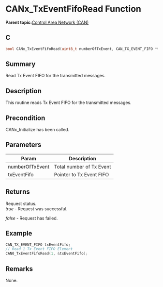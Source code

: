 # CANx\_TxEventFifoRead Function

**Parent topic:**[Control Area Network \(CAN\)](GUID-B5AC476B-B06A-4C89-AB15-1BB515862877.md)

## C

```c
bool CANx_TxEventFifoRead(uint8_t numberOfTxEvent, CAN_TX_EVENT_FIFO *txEventFifo) // x - Instance of the CAN peripheral
```

## Summary

Read Tx Event FIFO for the transmitted messages.

## Description

This routine reads Tx Event FIFO for the transmitted messages.

## Precondition

CANx\_Initialize has been called.

## Parameters

|Param|Description|
|-----|-----------|
|numberOfTxEvent|Total number of Tx Event|
|txEventFifo|Pointer to Tx Event FIFO|

## Returns

Request status.<br />*true* - Request was successful.

*false* - Request has failed.

## Example

```c
CAN_TX_EVENT_FIFO txEventFifo;
// Read 1 Tx Event FIFO Element
CAN0_TxEventFifoRead(1, &txEventFifo);
```

## Remarks

None.

